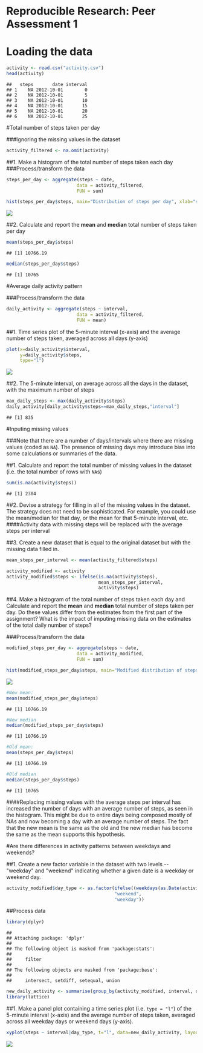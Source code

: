 # Reproducible Research: Peer Assessment 1

# Loading the data

```r
activity <- read.csv("activity.csv")
head(activity)
```

```
##   steps       date interval
## 1    NA 2012-10-01        0
## 2    NA 2012-10-01        5
## 3    NA 2012-10-01       10
## 4    NA 2012-10-01       15
## 5    NA 2012-10-01       20
## 6    NA 2012-10-01       25
```

#Total number of steps taken per day

###Ignoring the missing values in the dataset

```r
activity_filtered <- na.omit(activity)
```

##1. Make a histogram of the total number of steps taken each day
###Process/transform the data

```r
steps_per_day <- aggregate(steps ~ date,
                          data = activity_filtered,
                          FUN = sum)
```

```r
hist(steps_per_day$steps, main="Distribution of steps per day", xlab="steps per day")
```

![](./PA1_template_files/figure-html/unnamed-chunk-4-1.png) 

##2. Calculate and report the **mean** and **median** total number of steps taken per day

```r
mean(steps_per_day$steps)
```

```
## [1] 10766.19
```

```r
median(steps_per_day$steps)
```

```
## [1] 10765
```

#Average daily activity pattern

###Process/transform the data

```r
daily_activity <- aggregate(steps ~ interval,
                          data = activity_filtered,
                          FUN = mean)
```

##1. Time series plot of the 5-minute interval (x-axis) and the average number of steps taken, averaged across all days (y-axis)

```r
plot(x=daily_activity$interval,
     y=daily_activity$steps,
     type="l")
```

![](./PA1_template_files/figure-html/unnamed-chunk-7-1.png) 

##2. The 5-minute interval, on average across all the days in the dataset, with the maximum number of steps

```r
max_daily_steps <- max(daily_activity$steps)
daily_activity[daily_activity$steps==max_daily_steps,"interval"]
```

```
## [1] 835
```

#Inputing missing values

###Note that there are a number of days/intervals where there are missing values (coded as `NA`). The presence of missing days may introduce bias into some calculations or summaries of the data.

##1. Calculate and report the total number of missing values in the dataset (i.e. the total number of rows with `NA`s)

```r
sum(is.na(activity$steps))
```

```
## [1] 2304
```

##2. Devise a strategy for filling in all of the missing values in the dataset. The strategy does not need to be sophisticated. For example, you could use the mean/median for that day, or the mean for that 5-minute interval, etc.
####Activity data with missing steps will be replaced with the average steps per interval
         
##3. Create a new dataset that is equal to the original dataset but with the missing data filled in.

```r
mean_steps_per_interval <- mean(activity_filtered$steps)

activity_modified <- activity
activity_modified$steps <- ifelse(is.na(activity$steps), 
                                  mean_steps_per_interval,
                                  activity$steps)
```

##4. Make a histogram of the total number of steps taken each day and Calculate and report the **mean** and **median** total number of steps taken per day. Do these values differ from the estimates from the first part of the assignment? What is the impact of imputing missing data on the estimates of the total daily number of steps?

###Process/transform the data

```r
modified_steps_per_day <- aggregate(steps ~ date,
                          data = activity_modified,
                          FUN = sum)
```


```r
hist(modified_steps_per_day$steps, main="Modified distribution of steps per day", xlab="steps per day")
```

![](./PA1_template_files/figure-html/unnamed-chunk-12-1.png) 

```r
#New mean:
mean(modified_steps_per_day$steps)
```

```
## [1] 10766.19
```

```r
#New median
median(modified_steps_per_day$steps)
```

```
## [1] 10766.19
```

```r
#Old mean:
mean(steps_per_day$steps)
```

```
## [1] 10766.19
```

```r
#Old median
median(steps_per_day$steps)
```

```
## [1] 10765
```
####Replacing missing values with the average steps per interval has increased the number of days with an average number of steps, as seen in the histogram. This might be due to entire days being composed mostly of NAs and now becoming a day with an average number of steps. The fact that the new mean is the same as the old and the new median has become the same as the mean supports this hypothesis.

#Are there differences in activity patterns between weekdays and weekends?

##1. Create a new factor variable in the dataset with two levels -- "weekday" and "weekend" indicating whether a given date is a weekday or weekend day.

```r
activity_modified$day_type <- as.factor(ifelse((weekdays(as.Date(activity_modified$date)) %in% c("Saturday", "Sunday")),
                                        "weekend",
                                        "weekday"))
```
##Process data

```r
library(dplyr)
```

```
## 
## Attaching package: 'dplyr'
## 
## The following object is masked from 'package:stats':
## 
##     filter
## 
## The following objects are masked from 'package:base':
## 
##     intersect, setdiff, setequal, union
```

```r
new_daily_activity <- summarise(group_by(activity_modified, interval, day_type), steps=mean(steps))
library(lattice)
```

##1. Make a panel plot containing a time series plot (i.e. `type = "l"`) of the 5-minute interval (x-axis) and the average number of steps taken, averaged across all weekday days or weekend days (y-axis).

```r
xyplot(steps ~ interval|day_type, t="l", data=new_daily_activity, layout=c(1,2))
```

![](./PA1_template_files/figure-html/unnamed-chunk-15-1.png) 
